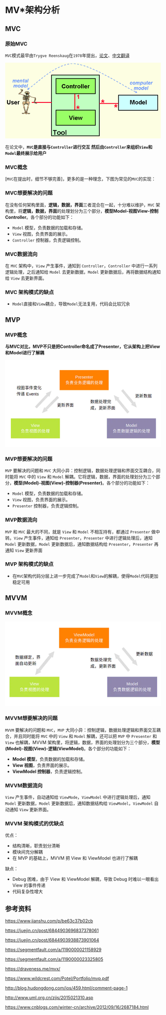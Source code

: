 # MV*架构分析

## MVC

### 原始MVC

`MVC`模式最早由`Trygve Reenskaug`在`1978`年提出，[论文]((http://heim.ifi.uio.no/~trygver/themes/mvc/mvc-index.html))、[中文翻译](https://juejin.cn/post/6844903696837378061#heading-0)

![](./origin_mvc.jpg)

在论文中，**`MVC`是直接与`Controller`进行交互 然后由`Controller`来组织`View`和`Model`最终展示给用户**

### MVC概念

[`MVC`在提出时，细节不够完善]，更多的是一种理念，下图为常见的`MVC`的实现：

### MVC想要解决的问题

在没有任何架构里面，**逻辑，数据，界面**三者混合在一起，十分难以维护，`MVC` 架构里，将**逻辑，数据，界面**的处理划分为三个部分，**模型Model-视图View-控制Controller**。各个部分的功能如下：

* `Model` 模型，负责数据的加载和存储。
* `View` 视图，负责界面的展示。
* `Controller` 控制器，负责逻辑控制。


### MVC数据流向

在 `MVC` 架构中，`View` 产生事件，通知到 `Controller`，`Controller` 中进行一系列逻辑处理，之后通知给 `Model` 去更新数据，`Model` 更新数据后，再将数据结构通知给 `View` 去更新界面。

###  MVC 架构模式的缺点

* `Model`直接和`View`耦合，导致`Model`无法复用，代码会比较冗余

## MVP


### MVP概念

**与MVC对比，MVP不只是把Controller命名成了Presenter，它从架构上把View和Model进行了解耦**

![](./mvp.png)


### MVP想要解决的问题

`MVP` 要解决的问题和 `MVC` 大同小异：控制逻辑，数据处理逻辑和界面交互耦合，同时能将 `MVC` 中的 `View` 和 `Model` 解耦。它将逻辑，数据，界面的处理划分为三个部分，**模型(Model)-视图(View)-控制器(Presenter)**。各个部分的功能如下：

* `Model` 模型，负责数据的加载和存储。
* `View` 视图，负责界面的展示。
* `Presenter` 控制器，负责逻辑控制。

### MVP数据流向


`MVP` 和 `MVC` 最大的不同，就是 `View` 和 `Model` 不相互持有，都通过 `Presenter` 做中转。`View` 产生事件，通知给 `Presenter`，`Presenter` 中进行逻辑处理后，通知 `Model` 更新数据，`Model` 更新数据后，通知数据结构给 `Presenter`，`Presenter` 再通知 `View` 更新界面

###  MVP 架构模式的缺点

* 在`MVC`架构代码分层上进一步完成了`Model`和`View`的解耦，使得`Model`代码更加稳定可用


## MVVM


### MVVM概念

![](./mvvm.png)

### MVVM想要解决的问题

`MVVM` 要解决的问题和 `MVC`，`MVP` 大同小异：控制逻辑，数据处理逻辑和界面交互耦合，并且同时能将 `MVC` 中的 `View` 和 `Model` 解耦，还可以把 `MVP` 中 `Presenter` 和 `View` 也解耦，MVVM 架构里，将逻辑，数据，界面的处理划分为三个部分，**模型(Model)-视图(View)-逻辑(ViewModel)**。各个部分的功能如下：

* **Model 模型**，负责数据的加载和存储。
* **View 视图**，负责界面的展示。
* **ViewModel 控制器**，负责逻辑控制。


### MVVM数据流向

`View` 产生事件，自动通知给 `ViewMode`，`ViewModel` 中进行逻辑处理后，通知 `Model` 更新数据，`Model` 更新数据后，通知数据结构给 `ViewModel`，`ViewModel` 自动通知 `View` 更新界面。

###  MVVM 架构模式的优缺点

优点：

* 结构清晰，职责划分清晰
* 模块间充分解耦
* 在 MVP 的基础上，MVVM 把 View 和 ViewModel 也进行了解耦

缺点：

* Debug 困难，由于 View 和 ViewModel 解耦，导致 Debug 时难以一眼看出 View 的事件传递
* 代码复杂性增大


## 参考资料

https://www.jianshu.com/p/be63c37b02cb

https://juejin.cn/post/6844903696837378061

https://juejin.cn/post/6844903938873901064

https://segmentfault.com/a/1190000021158929

https://segmentfault.com/a/1190000023325805

https://draveness.me/mvx/




https://www.wildcrest.com/Potel/Portfolio/mvp.pdf

http://blog.hudongdong.com/ios/459.html/comment-page-1

http://www.uml.org.cn/zjjs/2015021310.asp


https://www.cnblogs.com/winter-cn/archive/2012/09/16/2687184.html